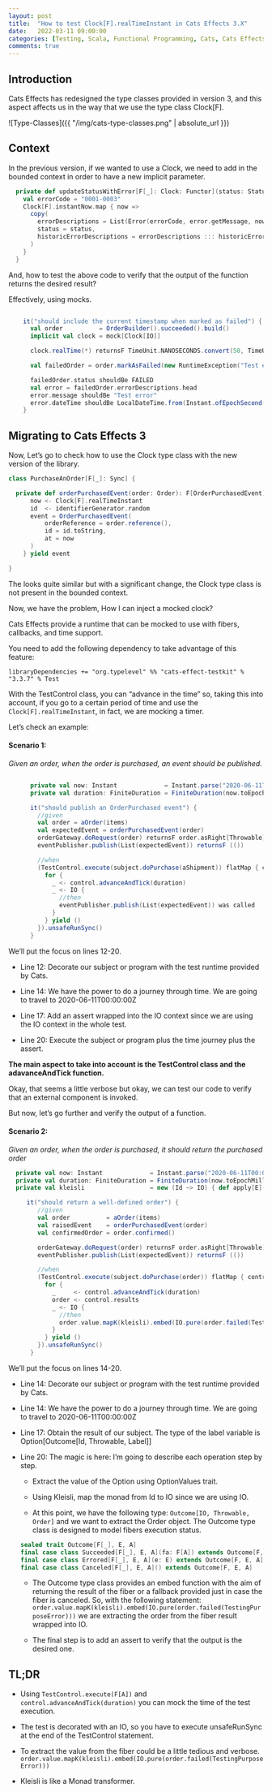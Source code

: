```yaml
---
layout: post
title:  "How to test Clock[F].realTimeInstant in Cats Effects 3.X"
date:   2022-03-11 09:00:00
categories: [Testing, Scala, Functional Programming, Cats, Cats Effects]
comments: true
---
```


## Introduction

Cats Effects has redesigned the type classes provided in version 3, and this aspect affects us in the way that we use the type class Clock[F].

![Type-Classes]({{ "/img/cats-type-classes.png" | absolute_url }})


## Context


In the previous version, if we wanted to use a Clock, we need to add in the bounded context in order to have a new implicit parameter. 
```scala
  private def updateStatusWithError[F[_]: Clock: Functor](status: Status, error: Throwable): F[Order] = {
    val errorCode = "0001-0003"
    Clock[F].instantNow.map { now =>
      copy(
        errorDescriptions = List(Error(errorCode, error.getMessage, now)),
        status = status,
        historicErrorDescriptions = errorDescriptions ::: historicErrorDescriptions
      )
    }
  }
```  

And, how to test the above code to verify that the output of the function returns the desired result?

Effectively, using mocks.

```scala

    it("should include the current timestamp when marked as failed") {
      val order          = OrderBuilder().succeeded().build()
      implicit val clock = mock[Clock[IO]]

      clock.realTime(*) returnsF TimeUnit.NANOSECONDS.convert(50, TimeUnit.SECONDS)

      val failedOrder = order.markAsFailed(new RuntimeException("Test error")).unsafeRunSync()

      failedOrder.status shouldBe FAILED
      val error = failedOrder.errorDescriptions.head
      error.message shouldBe "Test error"
      error.dateTime shouldBe LocalDateTime.from(Instant.ofEpochSecond(50).atZone(ZoneId.systemDefault()))
    }
```  


## Migrating to Cats Effects 3


Now, Let’s go to check how to use the Clock type class with the new version of the library.

```scala
class PurchaseAnOrder[F[_]: Sync] {  

  private def orderPurchasedEvent(order: Order): F[OrderPurchasedEvent] = for {
      now <- Clock[F].realTimeInstant
      id  <- identifierGenerator.random
      event = OrderPurchasedEvent(
          orderReference = order.reference(),
          id = id.toString,
          at = now
      )
    } yield event

}
```  

The looks quite similar but with a significant change, the Clock type class is not present in the bounded context.

Now, we have the problem, How I can inject a mocked clock?

Cats Effects provide a runtime that can be mocked to use with fibers, callbacks, and time support.

You need to add the following dependency to take advantage of this feature:

`libraryDependencies += "org.typelevel" %% "cats-effect-testkit" % "3.3.7" % Test`

With the TestControl class, you can “advance in the time” so, taking this into account, if you go to a certain period of time and use the `Clock[F].realTimeInstant`, in fact, we are mocking a timer.

Let’s check an example:

#### Scenario 1:


*Given an order, when the order is purchased, an event should be published.*

```scala

      private val now: Instant             = Instant.parse("2020-06-11T00:00:00Z")
      private val duration: FiniteDuration = FiniteDuration(now.toEpochMilli, TimeUnit.MILLISECONDS)

      it("should publish an OrderPurchased event") {
        //given
        val order = aOrder(items)
        val expectedEvent = orderPurchasedEvent(order)
        orderGateway.doRequest(order) returnsF order.asRight[Throwable]
        eventPublisher.publish(List(expectedEvent)) returnsF (())

        //when
        (TestControl.execute(subject.doPurchase(aShipment)) flatMap { control =>
          for {
            _ <- control.advanceAndTick(duration)
            _ <- IO {
              //then
              eventPublisher.publish(List(expectedEvent)) was called
            }
          } yield ()
        }).unsafeRunSync()
      }
```      

We’ll put the focus on lines 12-20.

* Line 12: Decorate our subject or program with the test runtime provided by Cats.

* Line 14: We have the power to do a journey through time. We are going to travel to 2020-06-11T00:00:00Z

* Line 17: Add an assert wrapped into the IO context since we are using the IO context in the whole test.

* Line 20: Execute the subject or program plus the time journey plus the assert.

**The main aspect to take into account is the TestControl class and the adavanceAndTick function.**

Okay, that seems a little verbose but okay, we can test our code to verify that an external component is invoked.

But now, let’s go further and verify the output of a function.

#### Scenario 2:

*Given an order, when the order is purchased, it should return the purchased order*


```scala
  private val now: Instant             = Instant.parse("2020-06-11T00:00:00Z")
  private val duration: FiniteDuration = FiniteDuration(now.toEpochMilli, TimeUnit.MILLISECONDS)
  private val kleisli                  = new (Id ~> IO) { def apply[E](e: E): IO[E] = IO.pure(e) }     

     it("should return a well-defined order") {
        //given
        val order          = aOrder(items)
        val raisedEvent    = orderPurchasedEvent(order)
        val confirmedOrder = order.confirmed()

        orderGateway.doRequest(order) returnsF order.asRight[Throwable]
        eventPublisher.publish(List(expectedEvent)) returnsF (())

        //when
        (TestControl.execute(subject.doPurchase(order)) flatMap { control =>
          for {
            _     <- control.advanceAndTick(duration)
            order <- control.results
            _ <- IO {
              //then
              order.value.mapK(kleisli).embed(IO.pure(order.failed(TestingPurposeError))) shouldBe confirmedOrder.pure[IO]
            }
          } yield ()
        }).unsafeRunSync()
      }
```

We’ll put the focus on lines 14-20.

* Line 14: Decorate our subject or program with the test runtime provided by Cats.

* Line 14: We have the power to do a journey through time. We are going to travel to 2020-06-11T00:00:00Z

* Line 17: Obtain the result of our subject. The type of the label variable is Option[Outcome[Id, Throwable, Label]]

* Line 20: The magic is here: I’m going to describe each operation step by step.

    - Extract the value of the Option using OptionValues trait.

    - Using Kleisli, map the monad from Id to IO since we are using IO.

    - At this point, we have the following type: `Outcome[IO, Throwable, Order]` and we want to extract the Order object. The Outcome type class is designed to model fibers execution status.

    ```scala
    sealed trait Outcome[F[_], E, A]
    final case class Succeeded[F[_], E, A](fa: F[A]) extends Outcome[F, E, A]
    final case class Errored[F[_], E, A](e: E) extends Outcome[F, E, A]
    final case class Canceled[F[_], E, A]() extends Outcome[F, E, A]
    ```

    - The Outcome type class provides an embed function with the aim of returning the result of the fiber or a fallback provided just in case the fiber is canceled. So, with the following statement: `order.value.mapK(kleisli).embed(IO.pure(order.failed(TestingPurposeError)))` we are extracting the order from the fiber result wrapped into IO.

    - The final step is to add an assert to verify that the output is the desired one.


## TL;DR


- Using `TestControl.execute(F[A])` and `control.advanceAndTick(duration)` you can mock the time of the test execution.

- The test is decorated with an IO, so you have to execute unsafeRunSync at the end of the TestControl statement.

- To extract the value from the fiber could be a little tedious and verbose. `order.value.mapK(kleisli).embed(IO.pure(order.failed(TestingPurposeError)))`

- Kleisli is like a Monad transformer.